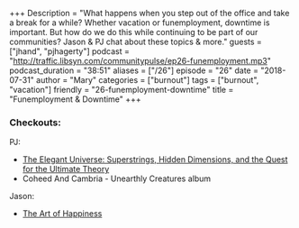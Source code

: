 +++
Description = "What happens when you step out of the office and take a break for a while? Whether vacation or funemployment, downtime is important. But how do we do this while continuing to be part of our communities? Jason & PJ chat about these topics & more."
guests = ["jhand", "pjhagerty"]
podcast = "http://traffic.libsyn.com/communitypulse/ep26-funemployment.mp3"
podcast_duration = "38:51"
aliases = ["/26"]
episode = "26"
date = "2018-07-31"
author = "Mary"
categories = ["burnout"]
tags = ["burnout", "vacation"]
friendly = "26-funemployment-downtime"
title = "Funemployment & Downtime"
+++

### Checkouts:
PJ:  
* [The Elegant Universe: Superstrings, Hidden Dimensions, and the Quest for the Ultimate Theory](https://www.amazon.com/dp/B001P7GGRS/ref=dp-kindle-redirect?_encoding=UTF8&btkr=1)  
* Coheed And Cambria - Unearthly Creatures album

Jason:  
* [The Art of Happiness](https://www.amazon.com/dp/B002UK6NO0/ref=dp-kindle-redirect?_encoding=UTF8&btkr=1)
